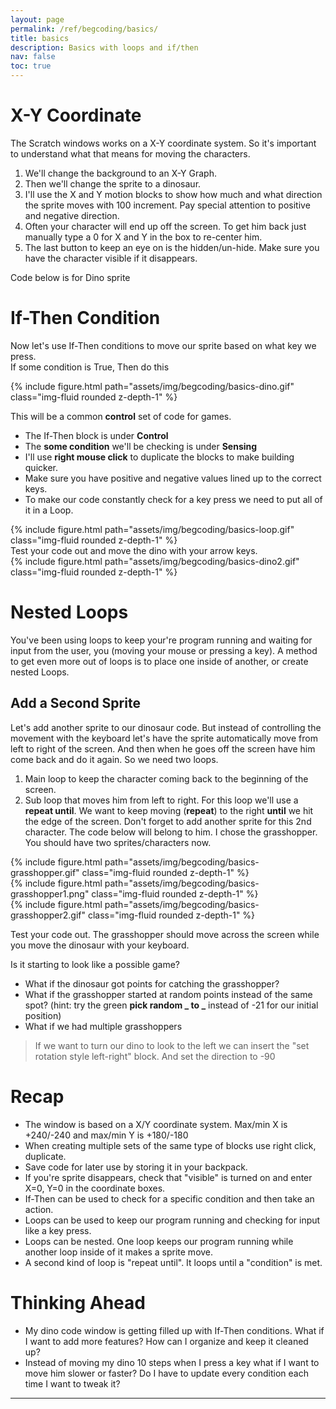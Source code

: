 ```yaml
---
layout: page
permalink: /ref/begcoding/basics/
title: basics
description: Basics with loops and if/then
nav: false
toc: true
---
```


# X-Y Coordinate
The Scratch windows works on a X-Y coordinate system. So it's important to understand what that means for moving the characters.​
1. We'll change the background to an X-Y Graph.
2. Then we'll change the sprite to a dinosaur.
3. I'll use the X and Y motion blocks to show how much and what direction the sprite moves with 100 increment. Pay special attention to positive and negative direction. 
4. Often your character will end up off the screen. To get him back just manually type a 0 for X and Y in the box to re-center him. 
5. The last button to keep an eye on is the hidden/un-hide. Make sure you have the character visible if it disappears.

Code below is for Dino sprite

# If-Then Condition
Now let's use If-Then conditions to move our sprite based on what key we press.  
If some condition is True, Then do this
<div class="row">
  <div class="col-md mt-3 mt-md-0">
    {% include figure.html path="assets/img/begcoding/basics-dino.gif" class="img-fluid rounded z-depth-1" %}
  </div>
</div>

​​​​This will be a common **control** set of code for games. 
* The If-Then block is under **Control**
* The **some condition** we'll be checking is under **Sensing**​
* I'll use **right mouse click** to duplicate the blocks to make building quicker.
* Make sure you have positive and negative values lined up to the correct keys.
* To make our code constantly check for a key press we need to put all of it in a Loop.
<div class="row">
    <div class="col-md mt-3 mt-md-0">
        {% include figure.html path="assets/img/begcoding/basics-loop.gif" class="img-fluid rounded z-depth-1" %}
    </div>
</div>
Test your code out and move the dino with your arrow keys.
<div class="row">
    <div class="col-md mt-3 mt-md-0">
        {% include figure.html path="assets/img/begcoding/basics-dino2.gif" class="img-fluid rounded z-depth-1" %}
    </div>
</div>

# Nested Loops
You've been using loops to keep your're program running and waiting for input from the user, you (moving your mouse or pressing a key). A method to get even more out of loops is to place one inside of another, or create nested Loops.

## Add a Second Sprite
Let's add another sprite to our dinosaur code. But instead of controlling the movement with the keyboard let's have the sprite automatically move from left to right of the screen. And then when he goes off the screen have him come back and do it again. So we need two loops.
1. Main loop to keep the character coming back to the beginning of the screen.
2. Sub loop that moves him from left to right. For this loop we'll use a **repeat until**. We want to keep moving (**repeat**) to the right **until** we hit the edge of the screen.
​Don't forget to add another sprite for this 2nd character. The code below will belong to him. I chose the grasshopper. You should have two sprites/characters now.
<div class="row">
    <div class="col-md mt-3 mt-md-0">
        {% include figure.html path="assets/img/begcoding/basics-grasshopper.gif" class="img-fluid rounded z-depth-1" %}
    </div>
</div>
<div class="row">
    <div class="col-4-auto mt-3 mt-md-0">
        {% include figure.html path="assets/img/begcoding/basics-grasshopper1.png" class="img-fluid rounded z-depth-1" %}
    </div>
    <div class="col-6 mt-3 mt-md-0">
        {% include figure.html path="assets/img/begcoding/basics-grasshopper2.gif" class="img-fluid rounded z-depth-1" %}
    </div>
</div>

Test your code out. The grasshopper should move across the screen while you move the dinosaur with your keyboard.

Is it starting to look like a possible game?
* What if the dinosaur got points for catching the grasshopper?
* What if the grasshopper started at random points instead of the same spot? (hint: try the green **pick random _ to _** instead of -21 for our initial position)​​
* What if we had multiple grasshoppers

> If we want to turn our dino to look to the left we can insert the "set rotation style left-right" block. And set the direction to -90

# Recap
* The window is based on a X/Y coordinate system. Max/min X is +240/-240 and max/min Y is +180/-180
* When creating multiple sets of the same type of blocks use right click, duplicate.
* Save code for later use by storing it in your backpack.
* If you're sprite disappears, check that "visible" is turned on and enter X=0, Y=0 in the coordinate boxes.
* If-Then can be used to check for a specific condition and then take an action.
* Loops can be used to keep our program running and checking for input like a key press.
* Loops can be nested. One loop keeps our program running while another loop inside of it makes a sprite move.
* A second kind of loop is "repeat until". It loops until a "condition" is met.

# Thinking Ahead
* My dino code window is getting filled up with If-Then conditions. What if I want to add more features? How can I organize and keep it cleaned up?
* Instead of moving my dino 10 steps when I press a key what if I want to move him slower or faster? Do I have to update every condition each time I want to tweak it?

-----------------------------